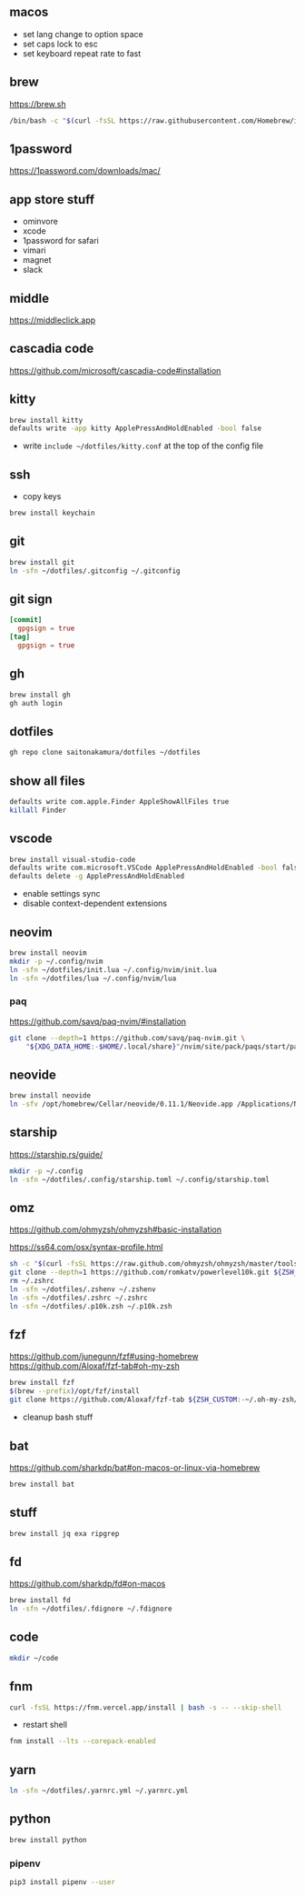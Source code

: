 ## macos

* set lang change to option space
* set caps lock to esc
* set keyboard repeat rate to fast

## brew

https://brew.sh

```sh
/bin/bash -c "$(curl -fsSL https://raw.githubusercontent.com/Homebrew/install/HEAD/install.sh)"
```

## 1password

https://1password.com/downloads/mac/

## app store stuff

* ominvore
* xcode
* 1password for safari
* vimari
* magnet
* slack

## middle

https://middleclick.app

## cascadia code

https://github.com/microsoft/cascadia-code#installation

## kitty

```sh
brew install kitty
defaults write -app kitty ApplePressAndHoldEnabled -bool false
```

* write `include ~/dotfiles/kitty.conf` at the top of the config file

## ssh

* copy keys
 
```sh
brew install keychain
```

## git

```sh
brew install git
ln -sfn ~/dotfiles/.gitconfig ~/.gitconfig
```

## git sign

```conf
[commit]
  gpgsign = true
[tag]
  gpgsign = true
```

## gh

```sh
brew install gh
gh auth login
```

## dotfiles

```sh
gh repo clone saitonakamura/dotfiles ~/dotfiles
```

## show all files

```sh
defaults write com.apple.Finder AppleShowAllFiles true
killall Finder
```

## vscode

```sh
brew install visual-studio-code
defaults write com.microsoft.VSCode ApplePressAndHoldEnabled -bool false
defaults delete -g ApplePressAndHoldEnabled
```

* enable settings sync
* disable context-dependent extensions

## neovim

```sh
brew install neovim
mkdir -p ~/.config/nvim
ln -sfn ~/dotfiles/init.lua ~/.config/nvim/init.lua
ln -sfn ~/dotfiles/lua ~/.config/nvim/lua
```

### paq

https://github.com/savq/paq-nvim/#installation

```sh
git clone --depth=1 https://github.com/savq/paq-nvim.git \
    "${XDG_DATA_HOME:-$HOME/.local/share}"/nvim/site/pack/paqs/start/paq-nvim
```

## neovide

```sh
brew install neovide
ln -sfv /opt/homebrew/Cellar/neovide/0.11.1/Neovide.app /Applications/Neovide.app
```

## starship

https://starship.rs/guide/

```sh
mkdir -p ~/.config
ln -sfn ~/dotfiles/.config/starship.toml ~/.config/starship.toml
```

## omz

https://github.com/ohmyzsh/ohmyzsh#basic-installation

https://ss64.com/osx/syntax-profile.html

```sh
sh -c "$(curl -fsSL https://raw.github.com/ohmyzsh/ohmyzsh/master/tools/install.sh)"
git clone --depth=1 https://github.com/romkatv/powerlevel10k.git ${ZSH_CUSTOM:-$HOME/.oh-my-zsh/custom}/themes/powerlevel10k
rm ~/.zshrc
ln -sfn ~/dotfiles/.zshenv ~/.zshenv
ln -sfn ~/dotfiles/.zshrc ~/.zshrc
ln -sfn ~/dotfiles/.p10k.zsh ~/.p10k.zsh
```

## fzf

https://github.com/junegunn/fzf#using-homebrew
https://github.com/Aloxaf/fzf-tab#oh-my-zsh

```sh
brew install fzf
$(brew --prefix)/opt/fzf/install
git clone https://github.com/Aloxaf/fzf-tab ${ZSH_CUSTOM:-~/.oh-my-zsh/custom}/plugins/fzf-tab
```

* cleanup bash stuff

## bat

https://github.com/sharkdp/bat#on-macos-or-linux-via-homebrew

```sh
brew install bat
```

## stuff

```sh
brew install jq exa ripgrep
```

## fd

https://github.com/sharkdp/fd#on-macos

```sh
brew install fd
ln -sfn ~/dotfiles/.fdignore ~/.fdignore
```

## code

```sh
mkdir ~/code
```

## fnm

```sh
curl -fsSL https://fnm.vercel.app/install | bash -s -- --skip-shell
```

* restart shell

```sh
fnm install --lts --corepack-enabled
```

## yarn

```sh
ln -sfn ~/dotfiles/.yarnrc.yml ~/.yarnrc.yml
```

## python

```sh
brew install python
```

### pipenv

```sh
pip3 install pipenv --user
```
